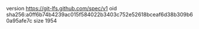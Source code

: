version https://git-lfs.github.com/spec/v1
oid sha256:a0ff6b74b4239ac015f584022b3403c752e52618bceaf6d38b309b60a95afe7c
size 1954
